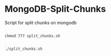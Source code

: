 # MongoDB-Split-Chunks
Script for split chunks on mongodb

<pre id="example"><code class="language-lang"  style="color: #333; background: #f8f8f8;"> 
chmod 777 split_chunks.sh
</code></pre>


<pre id="example"><code class="language-lang"  style="color: #333; background: #f8f8f8;"> 
./split_chunks.sh
</code></pre>

